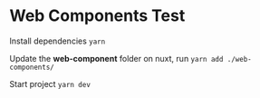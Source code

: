 # Web Components Test

Install dependencies
```yarn```

Update the __web-component__ folder on nuxt, run
```yarn add ./web-components/```

Start project
```yarn dev```
